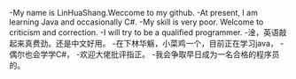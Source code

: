 -My name is LinHuaShang.Weccome to my github. 
-At present, I am learning Java and occasionally C#.
-My skill is very poor. Welcome to criticism and correction.
-I will try to be a qualified programmer.
-淦，英语敲起来真费劲。还是中文好用。
-在下林华觞，小菜鸡一个，目前正在学习java，
-偶尔也会学学C#，
-欢迎大佬批评指正。
-我会争取早日成为一名合格的程序员的。


<!---
linhuashang1732/linhuashang1732 is a ✨ special ✨ repository because its `README.md` (this file) appears on your GitHub profile.
You can click the Preview link to take a look at your changes.
--->
